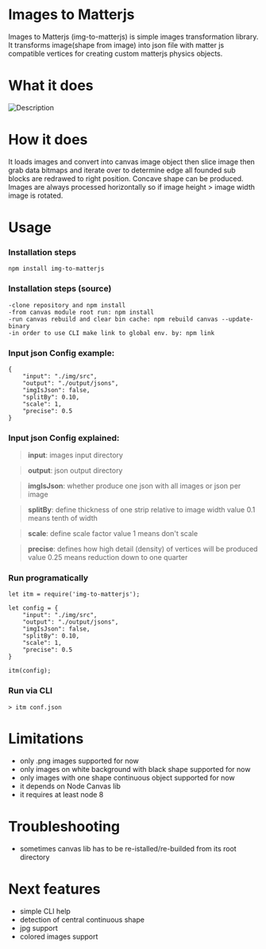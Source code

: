 # Images to Matterjs

Images to Matterjs (img-to-matterjs) is simple images transformation library. It transforms image(shape from image) into json file with matter js compatible vertices for creating custom matterjs physics objects.

# What it does
![Description](itm.gif)

# How it does
It loads images and convert into canvas image object then slice image then grab data bitmaps and iterate over to determine edge all founded sub blocks are redrawed to right position. Concave shape can be produced. Images are always processed horizontally so if image height > image width image is rotated. 

# Usage 

### Installation steps
```
npm install img-to-matterjs
```
### Installation steps (source)
```
-clone repository and npm install
-from canvas module root run: npm install
-run canvas rebuild and clear bin cache: npm rebuild canvas --update-binary
-in order to use CLI make link to global env. by: npm link
```

### Input json Config example:
```
{
    "input": "./img/src",
    "output": "./output/jsons",
    "imgIsJson": false,
    "splitBy": 0.10,
    "scale": 1,
    "precise": 0.5
}
```
### Input json Config explained:
>**input**: images input directory

>**output**: json output directory

>**imgIsJson**: whether produce one json with all images or json per image

>**splitBy**: define thickness of one strip relative to image width value 0.1 means tenth of width

>**scale**: define scale factor value 1 means don't scale

>**precise**: defines how high detail (density) of vertices will be produced value 0.25 means reduction down to one quarter


### Run programatically 
```
let itm = require('img-to-matterjs');

let config = {
    "input": "./img/src",
    "output": "./output/jsons",
    "imgIsJson": false,
    "splitBy": 0.10,
    "scale": 1,
    "precise": 0.5
}

itm(config);
```
### Run via CLI
```
> itm conf.json
```

# Limitations

- only .png images supported for now
- only images on white background with black shape supported for now 
- only images with one shape continuous object supported for now
- it depends on Node Canvas lib
- it requires at least node 8 

# Troubleshooting

- sometimes canvas lib has to be re-istalled/re-builded from its root directory

# Next features
                           
- simple CLI help
- detection of central continuous shape
- jpg support
- colored images support
                 

